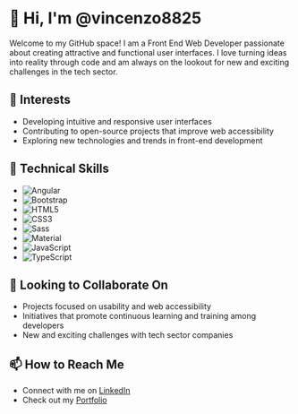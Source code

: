 # 👋 Hi, I'm @vincenzo8825

Welcome to my GitHub space! I am a Front End Web Developer passionate about creating attractive and functional user interfaces. I love turning ideas into reality through code and am always on the lookout for new and exciting challenges in the tech sector.

## 👀 Interests
- Developing intuitive and responsive user interfaces
- Contributing to open-source projects that improve web accessibility
- Exploring new technologies and trends in front-end development

## 🌱 Technical Skills
- ![Angular](https://img.shields.io/badge/-Angular-DD0031?style=flat-square&logo=angular)
- ![Bootstrap](https://img.shields.io/badge/-Bootstrap-563D7C?style=flat-square&logo=bootstrap)
- ![HTML5](https://img.shields.io/badge/-HTML5-E34F26?style=flat-square&logo=html5)
- ![CSS3](https://img.shields.io/badge/-CSS3-1572B6?style=flat-square&logo=css3)
- ![Sass](https://img.shields.io/badge/-Sass-CC6699?style=flat-square&logo=sass)
- ![Material](https://img.shields.io/badge/-Material%20Design-757575?style=flat-square&logo=material-design)
- ![JavaScript](https://img.shields.io/badge/-JavaScript-F7DF1E?style=flat-square&logo=javascript)
- ![TypeScript](https://img.shields.io/badge/-TypeScript-007ACC?style=flat-square&logo=typescript)

## 💞️ Looking to Collaborate On
- Projects focused on usability and web accessibility
- Initiatives that promote continuous learning and training among developers
- New and exciting challenges with tech sector companies

## 📫 How to Reach Me
- Connect with me on [LinkedIn](http://www.linkedin.com/in/vincenzo-rocca8825)
- Check out my [Portfolio](http://portfoliorv8825.vercel.app)
